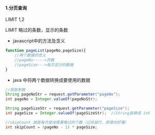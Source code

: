 #### 1.分页查询

LIMIT   1,2

LIMIT   略过的条数，显示的条数

- javascript中的方法及含义

```javascript
function pageList(pageNo,pageSize){
    //两个数据的含义
	//pageNo----->页数
    //pageSize--->每页显示的数据
}
```

- java 中将两个数据转换成要使用的数据

```java
//获取参数
String pageNoStr = request.getParameter("pageNo");
int pageNo = Integer.valueOf(pageNoStr);

String pageSizeStr = request.getParameter("pageSize");
int pageSize = Integer.valueOf(pageSizeStr);  //String装换成 int

//skipCount 就是每次查询需要略过的个数（记住就行，原理也好懂）
int skipCount = (pageNo - 1) * pageSize;
```



